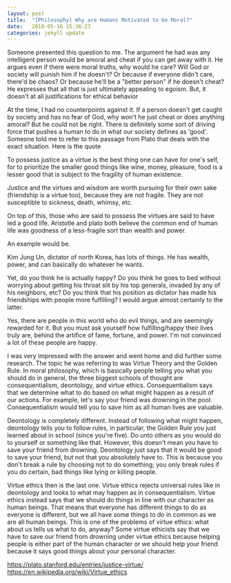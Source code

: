 ```yaml
---
layout: post
title:  "[Philosophy] Why are Humans Motivated to be Moral?"
date:   2018-05-16 15:36:27
categories: jekyll update
---
```


Someone presented this question to me. The argument he had was any intelligent person would be amoral and cheat if you can get away with it. He argues even if there were moral truths, why would he care? Will God or society will punish him if he doesn't? Or because if everyone didn't care, there'd be chaos? Or because he'll be a "better person" if he doesn't cheat? He expresses that all that is just ultimately appealing to egoism. But, it doesn't at all justifications for ethical behavior


At the time, I had no counterpoints against it.  If a person doesn't get caught by society and has no fear of God, why won't he just cheat or does anything amoral?  But he could not be right. There is definitely some sort of driving force that pushes a human to do in what our society defines as 'good'. Someone told me to refer to this passage from Plato that deals with the exact situation. Here is the quote


To possess justice as a virtue is the best thing one can have for one's self, for to prioritize the smaller good things like wine, money, pleasure, food is a lesser good that is subject to the fragility of human existence.


Justice and the virtues and wisdom are worth pursuing for their own sake (friendship is a virtue too), because they are not fragile. They are not susceptible to sickness, death, whimsy, etc.


On top of this, those who are said to possess the virtues are said to have led a good life. Aristotle and plato both believe the common end of human life was goodness of a less-fragile sort than wealth and power.


An example would be.


Kim Jung Un, dictator of north Korea, has lots of things. He has wealth, power, and can basically do whatever he wants.


Yet, do you think he is actually happy? Do you think he goes to bed without worrying about getting his throat slit by his top generals, invaded by any of his neighbors, etc? Do you think that his position as dictator has made his friendships with people more fulfilling? I would argue almost certainly to the latter.


Yes, there are people in this world who do evil things, and are seemingly rewarded for it. But you must ask yourself how fulfilling/happy their lives truly are, behind the artifice of fame, fortune, and power. I'm not convinced a lot of these people are happy.


I was very impressed with the answer and went home and did further some research. The topic he was referring to was Virtue Theory and the Golden Rule. In moral philosophy, which is basically people telling you what you should do in general, the three biggest schools of thought are consequentialism, deontology, and virtue ethics. Consequentialism says that we determine what to do based on what might happen as a result of our actions. For example, let's say your friend was drowning in the pool. Consequentialism would tell you to save him as all human lives are valuable.


Deontology is completely different. Instead of following what might happen, deontology tells you to follow rules, in particular, the Golden Rule you just learned about in school (since you're five).  Do unto others as you would do to yourself or something like that. However, this doesn't mean you have to save your friend from drowning. Deontology just says that it would be good to save your friend, but not that you absolutely have to. This is because you don't break a rule by choosing not to do something; you only break rules if you do certain, bad things like lying or killing people.


Virtue ethics then is the last one. Virtue ethics rejects universal rules like in deontology and looks to what may happen as in consequentialism. Virtue ethics instead says that we should do things in line with our character as human beings. That means that everyone has different things to do as everyone is different, but we all have some things to do in common as we are all human beings. This is one of the problems of virtue ethics: what about us tells us what to do, anyway? Some virtue ethicists say that we have to save our friend from drowning under virtue ethics because helping people is either part of the human character or we should help your friend because it says good things about your personal character.

https://plato.stanford.edu/entries/justice-virtue/
https://en.wikipedia.org/wiki/Virtue_ethics